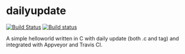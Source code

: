 # dailyupdate 
[![Build Status](https://travis-ci.com/litalidev/dailyupdate.svg?branch=main)](https://travis-ci.com/litalidev/dailyupdate)
[![Build status](https://ci.appveyor.com/api/projects/status/github/litalidev/dailyupdate?svg=true)](https://ci.appveyor.com/project/litalidev/dailyupdate/branch/main)


A simple helloworld written in C with daily update (both .c and tag) and integrated with Appveyor and Travis CI.


